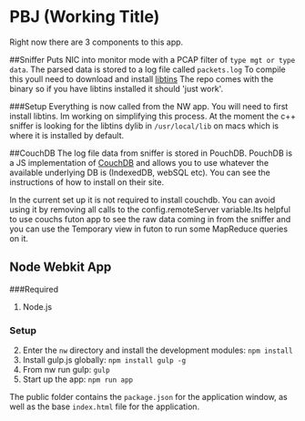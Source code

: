 # PBJ (Working Title) 

Right now there are 3 components to this app.

##Sniffer
Puts NIC into monitor mode with a PCAP filter of `type mgt or type data`.
The parsed data is stored to a log file called `packets.log`
To compile this youll need to download and install [libtins](https://github.com/mfontanini/libtins)
The repo comes with the binary so if you have libtins installed it should 'just work'.

###Setup
Everything is now called from the NW app. You will need to first install libtins. Im working on simplifying this process.
At the moment the c++ sniffer is looking for the libtins dylib in `/usr/local/lib` on macs which is where it is installed by default.



<!--If you look in build/Releases you will find the Hello World app that sniffs on your WiFi card. Dont move it from there the paths are currently hard coded.-->

##CouchDB
The log file data from sniffer is stored in PouchDB. PouchDB is a JS implementation of  [CouchDB](http://couchdb.apache.org/) and allows you to use whatever the available underlying DB is (IndexedDB, webSQL etc). You can see the instructions of how to install on their site.

In the current set up it is not required to install couchdb. You can avoid using it by removing all calls to the config.remoteServer variable.Its  helpful to use couchs futon app to see the raw data coming in from the sniffer and you can use the Temporary view in futon to run some MapReduce queries on it.
<!--Currently the parser writes to CouchDB and that is where the data is stored. Its  helpful to use couchs futon app to see the raw data coming in from the sniffer and you can use the Temporary view in futon to run some MapReduce queries on it.-->

<!--I'm going to simplify this in the future its a legacy thing. You won't need CouchDB because the nw app uses pouchdb which can write locally too. If you dont want to write to a remote or local server just comment out `sync()` and `db.info` from `pouch.js` and [pouchdb](http://pouchdb.com/) will keep the data local but the parser isnt setup to work like that right now.-->

## Node Webkit App

###Required
1. Node.js


### Setup


2. Enter the `nw` directory and install the development modules: `npm
   install`
3. Install gulp.js globally: `npm install gulp -g`
4. From nw run gulp: `gulp`
5. Start up the app: `npm run app`

The public folder contains the `package.json` for the application window, as well as the base `index.html` file for the application.


<!--##Parser-->
<!--Parses data from sniffer to nw. Im working to get this out.-->
<!--###Setup-->
<!--Currently need to run the `libtinsParser.py` script to get the data from the log file to the CouchDB. You can change the db name in this script. But then you will also have to change it in app under `utils.config`-->
